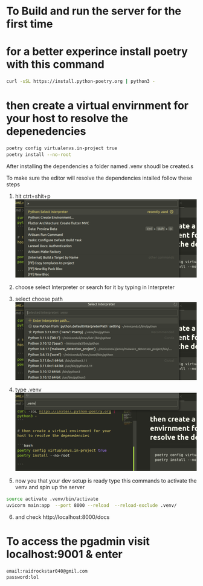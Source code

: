 # To Build and run the server for the first time

# for a better experince install poetry with this command

```bash
curl -sSL https://install.python-poetry.org | python3 -
```

# then create a virtual envirnment for your host to resolve the depenedencies

```bash
poetry config virtualenvs.in-project true
poetry install --no-root

```

After installing the dependencies a folder named .venv shoudl be created.s

To make sure the editor will resolve the dependencies intalled
follow these steps

1. hit ctrt+shit+p
   ![Alt text](docs/image.png)
2. choose select Interpreter or search for it by typing in Interpreter

3. select choose path
   ![Alt text](docs/image-1.png)

4. type .venv
   ![Alt text](docs/image-2.png)

5. now you that your dev setup is ready type this commands to activate the venv and spin up the server

```bash
source activate .venv/bin/activate
uvicorn main:app  --port 8000 --reload  --reload-exclude .venv/
```

6. and check http://localhost:8000/docs

# To access the pgadmin visit localhost:9001 & enter

    email:raidrockstar040@gmil.com
    password:lol
